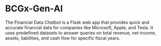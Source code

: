 # BCGx-Gen-AI
The Financial Data Chatbot is a Flask web app that provides quick and accurate financial data for companies like Microsoft, Apple, and Tesla. It uses predefined datasets to answer queries on total revenue, net income, assets, liabilities, and cash flow for specific fiscal years.
